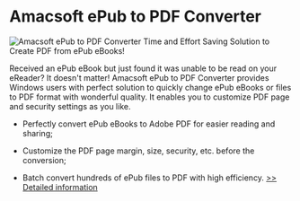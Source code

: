 # Amacsoft ePub to PDF Converter
![Amacsoft ePub to PDF Converter](https://mycommerce.akamaized.net/api/pimages/P300924616/BIG/300924616.PNG)
Time and Effort Saving Solution to Create PDF from ePub eBooks!

Received an ePub eBook but just found it was unable to be read on your eReader? It doesn't matter! Amacsoft ePub to PDF Converter provides Windows users with perfect solution to quickly change ePub eBooks or files to PDF format with wonderful quality. It enables you to customize PDF page and security settings as you like.

* Perfectly convert ePub eBooks to Adobe PDF for easier reading and sharing;

* Customize the PDF page margin, size, security, etc. before the conversion;

* Batch convert hundreds of ePub files to PDF with high efficiency.
[>> Detailed information](https://secure.shareit.com/shareit/product.html?productid=300924616&affiliateid=200057808)